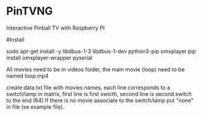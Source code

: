 # PinTVNG
Interactive Pinball TV with  Raspberry PI


#Install

sudo apt-get install -y libdbus-1-3 libdbus-1-dev python3-pip omxplayer
pip install omxplayer-wrapper pyserial

All movies need to be in videos folder, the main movie (loop) need to be named loop.mp4

create data.txt file with movies names, each line corresponds to a switch/lamp in matrix, first line is first swicth, second line is second switch to the end (64)
If there is no movie associate to the switch/lamp put "none" in file (se example file).
